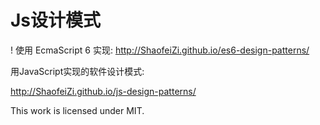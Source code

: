 Js设计模式
==================

! 使用 EcmaScript 6 实现: http://ShaofeiZi.github.io/es6-design-patterns/

用JavaScript实现的软件设计模式:

http://ShaofeiZi.github.io/js-design-patterns/

This work is licensed under MIT.
